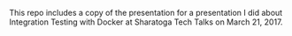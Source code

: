 This repo includes a copy of the presentation for a presentation I did about Integration Testing with Docker at Sharatoga Tech Talks on March 21, 2017.
